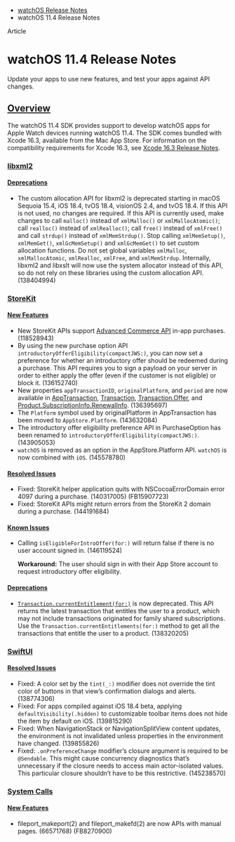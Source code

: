 - [watchOS Release Notes](https://developer.apple.com/documentation/watchos-release-notes)
- watchOS 11.4 Release Notes

Article

# watchOS 11.4 Release Notes

Update your apps to use new features, and test your apps against API changes.

## [Overview](https://developer.apple.com/documentation/watchos-release-notes/watchos-11_4-release-notes#Overview)

The watchOS 11.4 SDK provides support to develop watchOS apps for Apple Watch devices running watchOS 11.4. The SDK comes bundled with Xcode 16.3, available from the Mac App Store. For information on the compatibility requirements for Xcode 16.3, see [Xcode 16.3 Release Notes](https://developer.apple.com/documentation/Xcode-Release-Notes/xcode-16_3-release-notes).

### [libxml2](https://developer.apple.com/documentation/watchos-release-notes/watchos-11_4-release-notes#libxml2)

#### [Deprecations](https://developer.apple.com/documentation/watchos-release-notes/watchos-11_4-release-notes#Deprecations)

- The custom allocation API for libxml2 is deprecated starting in macOS Sequoia 15.4, iOS 18.4, tvOS 18.4, visionOS 2.4, and tvOS 18.4. If this API is not used, no changes are required. If this API is currently used, make changes to call `malloc()` instead of `xmlMalloc()` or `xmlMallocAtomic()`; call `realloc()` instead of `xmlRealloc()`; call `free()` instead of `xmlFree()` and call `strdup()` instead of `xmlMemStrdup()`. Stop calling `xmlMemSetup()`, `xmlMemGet()`, `xmlGcMemSetup()` and `xmlGcMemGet()` to set custom allocation functions. Do not set global variables `xmlMalloc`, `xmlMallocAtomic`, `xmlRealloc`, `xmlFree`, and `xmlMemStrdup`. Internally, libxml2 and libxslt will now use the system allocator instead of this API, so do not rely on these libraries using the custom allocation API. (138404994)

### [StoreKit](https://developer.apple.com/documentation/watchos-release-notes/watchos-11_4-release-notes#StoreKit)

#### [New Features](https://developer.apple.com/documentation/watchos-release-notes/watchos-11_4-release-notes#New-Features)

- New StoreKit APIs support [Advanced Commerce API](https://developer.apple.com/in-app-purchase/advanced-commerce-api/) in-app purchases. (118528943)
- By using the new purchase option API `introductoryOfferEligibility(compactJWS:)`, you can now set a preference for whether an introductory offer should be redeemed during a purchase. This API requires you to sign a payload on your server in order to either apply the offer (even if the customer is not eligible) or block it. (136152740)
- New properties `appTransactionID`, `originalPlatform`, and `period` are now available in [AppTransaction](https://developer.apple.com/documentation/storekit/apptransaction), [Transaction](https://developer.apple.com/documentation/storekit/transaction), [Transaction.Offer](https://developer.apple.com/documentation/storekit/transaction/offer-swift.struct), and [Product.SubscriptionInfo.RenewalInfo](https://developer.apple.com/documentation/storekit/product/subscriptioninfo/renewalinfo). (136395697)
- The `Platform` symbol used by originalPlatform in AppTransaction has been moved to `AppStore.Platform`. (143632084)
- The introductory offer eligibility preference API in PurchaseOption has been renamed to `introductoryOfferEligibility(compactJWS:)`. (143905053)
- `watchOS` is removed as an option in the AppStore.Platform API. `watchOS` is now combined with `iOS`. (145578780)

#### [Resolved Issues](https://developer.apple.com/documentation/watchos-release-notes/watchos-11_4-release-notes#Resolved-Issues)

- Fixed: StoreKit helper application quits with NSCocoaErrorDomain error 4097 during a purchase. (140317005) (FB15907723)
- Fixed: StoreKit APIs might return errors from the StoreKit 2 domain during a purchase. (144191684)

#### [Known Issues](https://developer.apple.com/documentation/watchos-release-notes/watchos-11_4-release-notes#Known-Issues)

- Calling `isEligibleForIntroOffer(for:)` will return false if there is no user account signed in. (146119524)

  **Workaround:** The user should sign in with their App Store account to request introductory offer eligibility.

#### [Deprecations](https://developer.apple.com/documentation/watchos-release-notes/watchos-11_4-release-notes#Deprecations)

- [`Transaction.currentEntitlement(for:)`](https://developer.apple.com/documentation/storekit/transaction/currententitlement(for:)) is now deprecated. This API returns the latest transaction that entitles the user to a product, which may not include transactions originated for family shared subscriptions. Use the `Transaction.currentEntitlements(for:)` method to get all the transactions that entitle the user to a product. (138320205)

### [SwiftUI](https://developer.apple.com/documentation/watchos-release-notes/watchos-11_4-release-notes#SwiftUI)

#### [Resolved Issues](https://developer.apple.com/documentation/watchos-release-notes/watchos-11_4-release-notes#Resolved-Issues)

- Fixed: A color set by the `tint(_:)` modifier does not override the tint color of buttons in that view’s confirmation dialogs and alerts. (138774306)
- Fixed: For apps compiled against iOS 18.4 beta, applying `defaultVisibility(.hidden)` to customizable toolbar items does not hide the item by default on iOS. (139815290)
- Fixed: When NavigationStack or NavigationSplitView content updates, the environment is not invalidated unless properties in the environment have changed. (139855826)
- Fixed: `.onPreferenceChange` modifier’s closure argument is required to be `@Sendable`. This might cause concurrency diagnostics that’s unnecessary if the closure needs to access main actor-isolated values. This particular closure shouldn’t have to be this restrictive. (145238570)

### [System Calls](https://developer.apple.com/documentation/watchos-release-notes/watchos-11_4-release-notes#System-Calls)

#### [New Features](https://developer.apple.com/documentation/watchos-release-notes/watchos-11_4-release-notes#New-Features)

- fileport\_makeport(2) and fileport\_makefd(2) are now APIs with manual pages. (66571768) (FB8270900)
